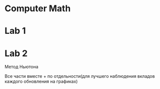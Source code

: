 # Computer Math

# Lab 1

<skip>

# Lab 2

Метод Ньютона

Все части вместе + по отдельности(для лучшего наблюдения вкладов каждого обновления на графиках)